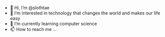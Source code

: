 - 👋 Hi, I’m @slothtae
- 👀 I’m interested in technology that changes the world and makes our life easy
- 🌱 I’m currently learning computer science
- 📫 How to reach me ...

<!---
slothtae/slothtae is a ✨ special ✨ repository because its `README.md` (this file) appears on your GitHub profile.
You can click the Preview link to take a look at your changes.
--->
